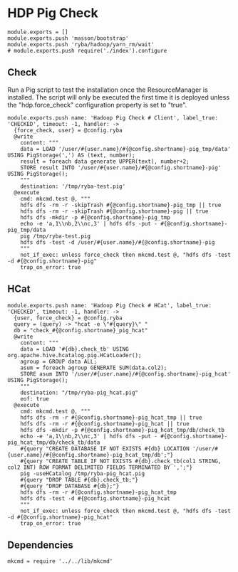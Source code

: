 
# HDP Pig Check

    module.exports = []
    module.exports.push 'masson/bootstrap'
    module.exports.push 'ryba/hadoop/yarn_rm/wait'
    # module.exports.push require('./index').configure

## Check

Run a Pig script to test the installation once the ResourceManager is
installed. The script will only be executed the first time it is deployed
unless the "hdp.force_check" configuration property is set to "true".

    module.exports.push name: 'Hadoop Pig Check # Client', label_true: 'CHECKED', timeout: -1, handler: ->
      {force_check, user} = @config.ryba
      @write
        content: """
        data = LOAD '/user/#{user.name}/#{@config.shortname}-pig_tmp/data' USING PigStorage(',') AS (text, number);
        result = foreach data generate UPPER(text), number+2;
        STORE result INTO '/user/#{user.name}/#{@config.shortname}-pig' USING PigStorage();
        """
        destination: '/tmp/ryba-test.pig'
      @execute
        cmd: mkcmd.test @, """
        hdfs dfs -rm -r -skipTrash #{@config.shortname}-pig_tmp || true
        hdfs dfs -rm -r -skipTrash #{@config.shortname}-pig || true
        hdfs dfs -mkdir -p #{@config.shortname}-pig_tmp
        echo -e 'a,1\\nb,2\\nc,3' | hdfs dfs -put - #{@config.shortname}-pig_tmp/data
        pig /tmp/ryba-test.pig
        hdfs dfs -test -d /user/#{user.name}/#{@config.shortname}-pig
        """
        not_if_exec: unless force_check then mkcmd.test @, "hdfs dfs -test -d #{@config.shortname}-pig"
        trap_on_error: true

## HCat

    module.exports.push name: 'Hadoop Pig Check # HCat', label_true: 'CHECKED', timeout: -1, handler: ->
      {user, force_check} = @config.ryba
      query = (query) -> "hcat -e \"#{query}\" "
      db = "check_#{@config.shortname}_pig_hcat"
      @write
        content: """
        data = LOAD '#{db}.check_tb' USING org.apache.hive.hcatalog.pig.HCatLoader();
        agroup = GROUP data ALL;
        asum = foreach agroup GENERATE SUM(data.col2);
        STORE asum INTO '/user/#{user.name}/#{@config.shortname}-pig_hcat' USING PigStorage();
        """
        destination: "/tmp/ryba-pig_hcat.pig"
        eof: true
      @execute
        cmd: mkcmd.test @, """
        hdfs dfs -rm -r #{@config.shortname}-pig_hcat_tmp || true
        hdfs dfs -rm -r #{@config.shortname}-pig_hcat || true
        hdfs dfs -mkdir -p #{@config.shortname}-pig_hcat_tmp/db/check_tb
        echo -e 'a,1\\nb,2\\nc,3' | hdfs dfs -put - #{@config.shortname}-pig_hcat_tmp/db/check_tb/data
        #{query "CREATE DATABASE IF NOT EXISTS #{db} LOCATION '/user/#{user.name}/#{@config.shortname}-pig_hcat_tmp/db';"}
        #{query "CREATE TABLE IF NOT EXISTS #{db}.check_tb(col1 STRING, col2 INT) ROW FORMAT DELIMITED FIELDS TERMINATED BY ',';"}
        pig -useHCatalog /tmp/ryba-pig_hcat.pig
        #{query "DROP TABLE #{db}.check_tb;"}
        #{query "DROP DATABASE #{db};"}
        hdfs dfs -rm -r #{@config.shortname}-pig_hcat_tmp
        hdfs dfs -test -d #{@config.shortname}-pig_hcat
        """
        not_if_exec: unless force_check then mkcmd.test @, "hdfs dfs -test -d #{@config.shortname}-pig_hcat"
        trap_on_error: true

## Dependencies

    mkcmd = require '../../lib/mkcmd'
